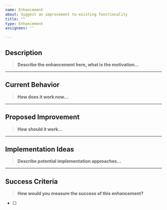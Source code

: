 ```yaml
---
name: Enhancement
about: Suggest an improvement to existing functionality
title: ""
type: Enhancement
assignees: ''

---
```


## Description

> **Describe the enhancement here, what is the motivation...**

---

## Current Behavior

> **How does it work now...**

---

## Proposed Improvement

> **How should it work...**

---

## Implementation Ideas

> **Describe potential implementation approaches...**

---

## Success Criteria

> **How would you measure the success of this enhancement?**

- [ ]
